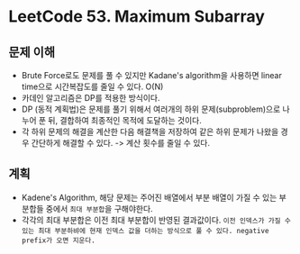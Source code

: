 # LeetCode 53. Maximum Subarray

## 문제 이해

- Brute Force로도 문제를 풀 수 있지만 Kadane's algorithm을 사용하면 linear time으로 시간복잡도를 줄일 수 있다. O(N)
- 카데인 알고리즘은 DP를 적용한 방식이다.
- DP (동적 계획법)은 문제를 풀기 위해서 여러개의 하위 문제(subproblem)으로 나누어 푼 뒤, 결합하여 최종적인 목적에 도달하는 것이다.
- 각 하위 문제의 해결을 계산한 다음 해결책을 저장하여 같은 하위 문제가 나왔을 경우 간단하게 해결할 수 있다. -> 계산 횟수를 줄일 수 있다.

## 계획

- Kadene's Algorithm, 해당 문제는 주어진 배열에서 부분 배열이 가질 수 있는 부분합들 중에서 `최대 부분합`을 구해야한다.
- 각각의 최대 부분합은 이전 최대 부분합이 반영된 결과값이다.
  `이전 인덱스가 가질 수 있는 최대 부분하뱌에 현재 인덱스 값을 더하는 방식으로 풀 수 있다. negative prefix가 오면 지운다.`
